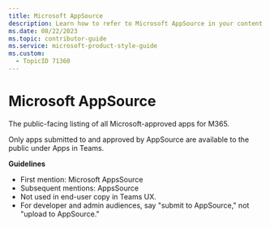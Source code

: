 ```yaml
---
title: Microsoft AppSource
description: Learn how to refer to Microsoft AppSource in your content.
ms.date: 08/22/2023
ms.topic: contributor-guide
ms.service: microsoft-product-style-guide
ms.custom:
  - TopicID 71360
---
```



# Microsoft AppSource

The public-facing listing of all Microsoft-approved apps for M365. 

Only apps submitted to and approved by AppSource are available to the public under Apps in Teams.

**Guidelines**

- First mention: Microsoft AppsSource
- Subsequent mentions: AppsSource
- Not used in end-user copy in Teams UX. 
- For developer and admin audiences, say "submit to AppSource," not "upload to AppSource."

